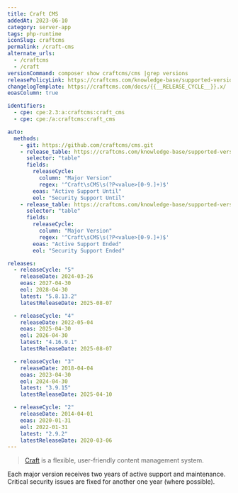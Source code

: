 ```yaml
---
title: Craft CMS
addedAt: 2023-06-10
category: server-app
tags: php-runtime
iconSlug: craftcms
permalink: /craft-cms
alternate_urls:
  - /craftcms
  - /craft
versionCommand: composer show craftcms/cms |grep versions
releasePolicyLink: https://craftcms.com/knowledge-base/supported-versions
changelogTemplate: https://craftcms.com/docs/{{__RELEASE_CYCLE__}}.x/
eoasColumn: true

identifiers:
  - cpe: cpe:2.3:a:craftcms:craft_cms
  - cpe: cpe:/a:craftcms:craft_cms

auto:
  methods:
    - git: https://github.com/craftcms/cms.git
    - release_table: https://craftcms.com/knowledge-base/supported-versions#1
      selector: "table"
      fields:
        releaseCycle:
          column: "Major Version"
          regex: '^Craft\sCMS\s(?P<value>[0-9.]+)$'
        eoas: "Active Support Until"
        eol: "Security Support Until"
    - release_table: https://craftcms.com/knowledge-base/supported-versions#2
      selector: "table"
      fields:
        releaseCycle:
          column: "Major Version"
          regex: '^Craft\sCMS\s(?P<value>[0-9.]+)$'
        eoas: "Active Support Ended"
        eol: "Security Support Ended"

releases:
  - releaseCycle: "5"
    releaseDate: 2024-03-26
    eoas: 2027-04-30
    eol: 2028-04-30
    latest: "5.8.13.2"
    latestReleaseDate: 2025-08-07

  - releaseCycle: "4"
    releaseDate: 2022-05-04
    eoas: 2025-04-30
    eol: 2026-04-30
    latest: "4.16.9.1"
    latestReleaseDate: 2025-08-07

  - releaseCycle: "3"
    releaseDate: 2018-04-04
    eoas: 2023-04-30
    eol: 2024-04-30
    latest: "3.9.15"
    latestReleaseDate: 2025-04-10

  - releaseCycle: "2"
    releaseDate: 2014-04-01
    eoas: 2020-01-31
    eol: 2022-01-31
    latest: "2.9.2"
    latestReleaseDate: 2020-03-06
---
```


> [Craft](https://craftcms.com/) is a flexible, user-friendly content management system.

Each major version receives two years of active support and maintenance. Critical security issues
are fixed for another one year (where possible).
